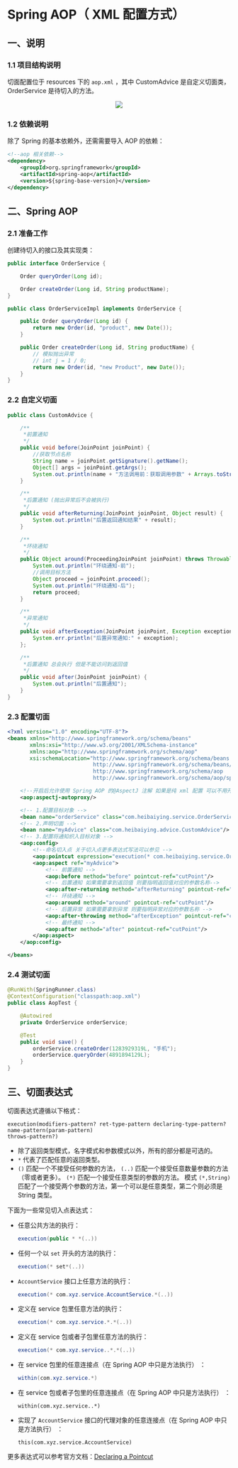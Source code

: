# Spring AOP（ XML 配置方式）

## 一、说明

### 1.1 项目结构说明

切面配置位于 resources 下的 `aop.xml` ，其中 CustomAdvice 是自定义切面类，OrderService 是待切入的方法。

<div align="center"> <img src="https://gitee.com/heibaiying/spring-samples-for-all/raw/master/pictures/spring-aop.png"/> </div>


### 1.2 依赖说明

除了 Spring 的基本依赖外，还需需要导入 AOP 的依赖：

```xml
<!--aop 相关依赖-->
<dependency>
    <groupId>org.springframework</groupId>
    <artifactId>spring-aop</artifactId>
    <version>${spring-base-version}</version>
</dependency>
```



## 二、Spring AOP

### 2.1 准备工作

创建待切入的接口及其实现类：

```java
public interface OrderService {

    Order queryOrder(Long id);

    Order createOrder(Long id, String productName);
}
```

```java
public class OrderServiceImpl implements OrderService {

    public Order queryOrder(Long id) {
        return new Order(id, "product", new Date());
    }

    public Order createOrder(Long id, String productName) {
        // 模拟抛出异常
        // int j = 1 / 0;
        return new Order(id, "new Product", new Date());
    }
}
```

### 2.2 自定义切面

```java
public class CustomAdvice {

    /**
     *前置通知
     */
    public void before(JoinPoint joinPoint) {
        //获取节点名称
        String name = joinPoint.getSignature().getName();
        Object[] args = joinPoint.getArgs();
        System.out.println(name + "方法调用前：获取调用参数" + Arrays.toString(args));
    }

    /**
     *后置通知 (抛出异常后不会被执行)
     */
    public void afterReturning(JoinPoint joinPoint, Object result) {
        System.out.println("后置返回通知结果" + result);
    }

    /**
     *环绕通知
     */
    public Object around(ProceedingJoinPoint joinPoint) throws Throwable {
        System.out.println("环绕通知-前");
        //调用目标方法
        Object proceed = joinPoint.proceed();
        System.out.println("环绕通知-后");
        return proceed;
    }

    /**
     *异常通知
     */
    public void afterException(JoinPoint joinPoint, Exception exception) {
        System.err.println("后置异常通知:" + exception);
    };

    /**
     *后置通知 总会执行 但是不能访问到返回值
     */
    public void after(JoinPoint joinPoint) {
        System.out.println("后置通知");
    }
}

```

### 2.3 配置切面

```xml
<?xml version="1.0" encoding="UTF-8"?>
<beans xmlns="http://www.springframework.org/schema/beans"
       xmlns:xsi="http://www.w3.org/2001/XMLSchema-instance"
       xmlns:aop="http://www.springframework.org/schema/aop"
       xsi:schemaLocation="http://www.springframework.org/schema/beans
                           http://www.springframework.org/schema/beans/spring-beans.xsd
                           http://www.springframework.org/schema/aop
                           http://www.springframework.org/schema/aop/spring-aop.xsd">

    <!--开启后允许使用 Spring AOP 的@AspectJ 注解 如果是纯 xml 配置 可以不用开启这个声明-->
    <aop:aspectj-autoproxy/>

    <!-- 1.配置目标对象 -->
    <bean name="orderService" class="com.heibaiying.service.OrderServiceImpl"/>
    <!-- 2.声明切面 -->
    <bean name="myAdvice" class="com.heibaiying.advice.CustomAdvice"/>
    <!-- 3.配置将通知织入目标对象 -->
    <aop:config>
        <!--命名切入点 关于切入点更多表达式写法可以参见 -->
        <aop:pointcut expression="execution(* com.heibaiying.service.OrderService.*(..))" id="cutPoint"/>
        <aop:aspect ref="myAdvice">
            <!-- 前置通知 -->
            <aop:before method="before" pointcut-ref="cutPoint"/>
            <!-- 后置通知 如果需要拿到返回值 则要指明返回值对应的参数名称-->
            <aop:after-returning method="afterReturning" pointcut-ref="cutPoint" returning="result"/>
            <!-- 环绕通知 -->
            <aop:around method="around" pointcut-ref="cutPoint"/>
            <!-- 后置异常 如果需要拿到异常 则要指明异常对应的参数名称 -->
            <aop:after-throwing method="afterException" pointcut-ref="cutPoint" throwing="exception"/>
            <!-- 最终通知 -->
            <aop:after method="after" pointcut-ref="cutPoint"/>
        </aop:aspect>
    </aop:config>

</beans>
```

### 2.4 测试切面

```java
@RunWith(SpringRunner.class)
@ContextConfiguration("classpath:aop.xml")
public class AopTest {

    @Autowired
    private OrderService orderService;

    @Test
    public void save() {
        orderService.createOrder(1283929319L, "手机");
        orderService.queryOrder(4891894129L);
    }
}
```



## 三、切面表达式

切面表达式遵循以下格式：

```shell
execution(modifiers-pattern? ret-type-pattern declaring-type-pattern?name-pattern(param-pattern)
throws-pattern?)
```

- 除了返回类型模式，名字模式和参数模式以外，所有的部分都是可选的。
-  `*` 代表了匹配任意的返回类型。
- `()` 匹配一个不接受任何参数的方法， `(..)` 匹配一个接受任意数量参数的方法（零或者更多）。 `(*)` 匹配一个接受任意类型的参数的方法。 模式 `(*,String)` 匹配了一个接受两个参数的方法，第一个可以是任意类型，第二个则必须是 String 类型。

下面为一些常见切入点表达式：

- 任意公共方法的执行：

  ```java
  execution(public * *(..))
  ```

- 任何一个以 `set` 开头的方法的执行：

  ```java
  execution(* set*(..))
  ```

- `AccountService` 接口上任意方法的执行：

  ```java
  execution(* com.xyz.service.AccountService.*(..))
  ```

- 定义在 service 包里任意方法的执行：

  ```java
  execution(* com.xyz.service.*.*(..))
  ```

- 定义在 service 包或者子包里任意方法的执行：

  ```java
  execution(* com.xyz.service..*.*(..))
  ```

- 在 service 包里的任意连接点（在 Spring AOP 中只是方法执行） ：

  ```java
  within(com.xyz.service.*)
  ```

- 在 service 包或者子包里的任意连接点（在 Spring AOP 中只是方法执行） ：

  ```
  within(com.xyz.service..*)
  ```

- 实现了 `AccountService` 接口的代理对象的任意连接点（在 Spring AOP 中只是方法执行） ：

  ```
  this(com.xyz.service.AccountService)
  ```

更多表达式可以参考官方文档：[Declaring a Pointcut](https://docs.spring.io/spring/docs/5.1.3.RELEASE/spring-framework-reference/core.html#aop-pointcuts)
